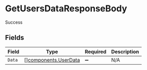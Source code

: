 # GetUsersDataResponseBody

Success


## Fields

| Field                                                        | Type                                                         | Required                                                     | Description                                                  |
| ------------------------------------------------------------ | ------------------------------------------------------------ | ------------------------------------------------------------ | ------------------------------------------------------------ |
| `Data`                                                       | [][components.UserData](../../models/components/userdata.md) | :heavy_minus_sign:                                           | N/A                                                          |